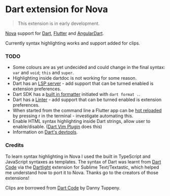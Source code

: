 # Dart extension for Nova

> This extension is in early development.

[Nova](https://nova.app) support for [Dart](https://dart.dev), [Flutter](https://flutter.dev) and [AngularDart](https://angualardart.dev).

Currently syntax highlighting works and support added for clips.

### TODO

- Some colours are as yet undecided and could change in the final syntax: `var` and `void`; `this` and `super`.
- Highlighting inside dartdoc is not working for some reason.
- Dart has an [LSP server](https://github.com/dart-lang/sdk/blob/master/pkg/analysis_server/tool/lsp_spec/README.md) - add support that can be turned enabled is extension preferences.
- Dart SDK has a [built in formatter](https://dart.dev/tools/dart-format) initiated with `dart format .`.
- Dart has a [Linter](https://dart-lang.github.io/linter/lints/) - add support that can be turned enabled is extension preferences.
- When started from the command line a Flutter app can be [hot reloaded](https://flutter.dev/docs/development/tools/hot-reload) by pressing r in the terminal - investigate automating this.
- Enable HTML syntax highlighting inside Dart strings, allow user to enable/disable. ([Dart Vim Plugin](https://github.com/dart-lang/dart-vim-plugin) does this)
- Information on [Dart's devtools](https://dart.dev/tools/dart-devtools).

### Credits

To learn syntax highlighting in Nova I used the built in TypeScript and JavaScript syntaxes as templates. The syntax of Dart was learnt from [Dart Code](https://github.com/Dart-Code/Dart-Code) via the [Dartlight](https://github.com/elMuso/Dartlight) extension for Sublime Text/Textastic, which helped me understand how to port it to Nova. Thanks go to the creators of those extensions!

Clips are borrowed from [Dart Code](https://github.com/Dart-Code/Dart-Code) by Danny Tuppeny.
